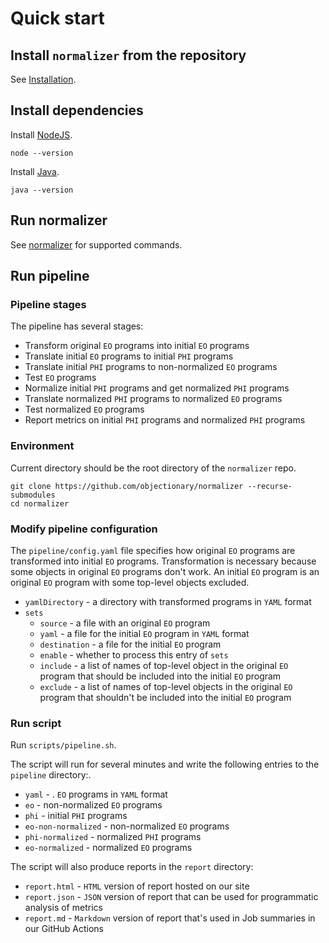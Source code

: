 # Quick start

## Install `normalizer` from the repository

See [Installation](./installation.md).

## Install dependencies

Install [NodeJS](https://nodejs.org/en).

```$ as console
node --version
```

Install [Java](https://www.java.com/en/download/help/download_options.html).

```$ as console
java --version
```

## Run normalizer

See [normalizer](./normalizer.md) for supported commands.

## Run pipeline

### Pipeline stages

The pipeline has several stages:

- Transform original `EO` programs into initial `EO` programs
- Translate initial `EO` programs to initial `PHI` programs
- Translate initial `PHI` programs to non-normalized `EO` programs
- Test `EO` programs
- Normalize initial `PHI` programs and get normalized `PHI` programs
- Translate normalized `PHI` programs to normalized `EO` programs
- Test normalized `EO` programs
- Report metrics on initial `PHI` programs and normalized `PHI` programs

### Environment

Current directory should be the root directory of the `normalizer` repo.

```console
git clone https://github.com/objectionary/normalizer --recurse-submodules
cd normalizer
```

### Modify pipeline configuration

The `pipeline/config.yaml` file specifies how original `EO` programs are transformed into initial `EO` programs.
Transformation is necessary because some objects in original `EO` programs don't work.
An initial `EO` program is an original `EO` program with some top-level objects excluded.

- `yamlDirectory` - a directory with transformed programs in `YAML` format
- `sets`
  - `source` - a file with an original `EO` program
  - `yaml` - a file for the initial `EO` program in `YAML` format
  - `destination` - a file for the initial `EO` program
  - `enable` - whether to process this entry of `sets`
  - `include` - a list of names of top-level object in the original `EO` program that should be included into the initial `EO` program
  - `exclude` - a list of names of top-level objects in the original `EO` program that shouldn't be included into the initial `EO` program

### Run script

Run `scripts/pipeline.sh`.

The script will run for several minutes and write the following entries to the `pipeline` directory:.

- `yaml` - . `EO` programs in `YAML` format
- `eo` - non-normalized `EO` programs
- `phi` - initial `PHI` programs
- `eo-non-normalized` - non-normalized `EO` programs
- `phi-normalized` - normalized `PHI` programs
- `eo-normalized` - normalized `EO` programs

The script will also produce reports in the `report` directory:

- `report.html` - `HTML` version of report hosted on our site
- `report.json` - `JSON` version of report that can be used for programmatic analysis of metrics
- `report.md` - `Markdown` version of report that's used in Job summaries in our GitHub Actions
